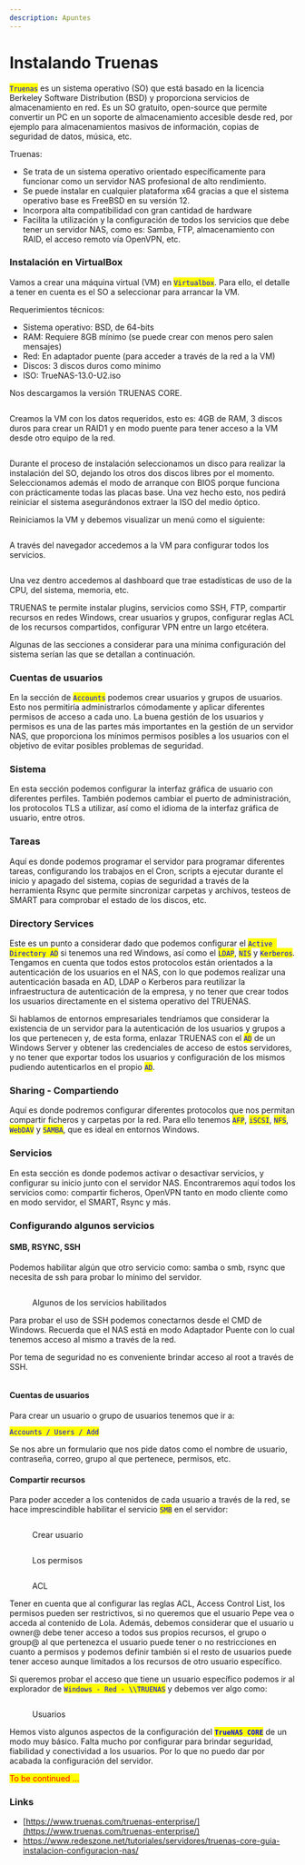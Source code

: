```yaml
---
description: Apuntes
---
```


# Instalando Truenas

<mark style="color:blue;">`Truenas`</mark> es un sistema operativo (SO) que está basado en la licencia Berkeley Software Distribution (BSD) y proporciona servicios de almacenamiento en red. Es un SO gratuito, open-source que permite convertir un PC en un soporte de almacenamiento accesible desde red, por ejemplo para almacenamientos masivos de información, copias de seguridad de datos, música, etc.

Truenas:&#x20;

* Se trata de un sistema operativo orientado específicamente para funcionar como un servidor NAS profesional de alto rendimiento.&#x20;
* Se puede instalar en cualquier plataforma x64 gracias a que el sistema operativo base es FreeBSD en su versión 12.&#x20;
* Incorpora alta compatibilidad con gran cantidad de hardware
* Facilita la utilización y la configuración de todos los servicios que debe tener un servidor NAS, como es: Samba, FTP,  almacenamiento con RAID, el acceso remoto vía OpenVPN, etc.



### Instalación en VirtualBox

Vamos a crear una máquina virtual (VM) en <mark style="color:blue;">`Virtualbox`</mark>. Para ello, el detalle a tener en cuenta es el SO a seleccionar para arrancar la VM.

Requerimientos técnicos:

* Sistema operativo: BSD, de 64-bits
* RAM: Requiere 8GB mínimo (se puede crear con menos pero salen mensajes)
* Red: En adaptador puente (para acceder a través de la red a la VM)
* Discos: 3 discos duros como mínimo
* ISO: TrueNAS-13.0-U2.iso

Nos descargamos la versión TRUENAS CORE.

<figure><img src="../../.gitbook/assets/image (141).png" alt=""><figcaption></figcaption></figure>

Creamos la VM con los datos requeridos, esto es: 4GB de RAM, 3 discos duros para crear un RAID1 y en modo puente para tener acceso a la VM desde otro equipo de la red.

<figure><img src="../../.gitbook/assets/image (119).png" alt=""><figcaption></figcaption></figure>

Durante el proceso de instalación seleccionamos un disco para realizar la instalación del SO, dejando los otros dos discos libres por el momento. Seleccionamos además el modo de arranque con BIOS porque funciona con prácticamente todas las placas base. Una vez hecho esto, nos pedirá reiniciar el sistema asegurándonos extraer la ISO del medio óptico.

Reiniciamos la VM y debemos visualizar un menú como el siguiente:

<figure><img src="../../.gitbook/assets/image (113).png" alt=""><figcaption></figcaption></figure>



A través del navegador accedemos a la VM para configurar todos los servicios.

<figure><img src="../../.gitbook/assets/image (143).png" alt=""><figcaption></figcaption></figure>

Una vez dentro accedemos al dashboard que trae estadísticas de uso de la CPU, del sistema, memoria, etc.

TRUENAS te permite instalar plugins, servicios como SSH, FTP, compartir recursos en redes Windows, crear usuarios y grupos, configurar reglas ACL de los recursos compartidos, configurar VPN entre un largo etcétera.

Algunas de las secciones a considerar para una mínima configuración del sistema serían las que se detallan a continuación.

### &#x20;Cuentas de usuarios

En la sección de <mark style="color:blue;">`Accounts`</mark> podemos crear usuarios y grupos de usuarios. Esto nos permitiría administrarlos cómodamente y aplicar diferentes permisos de acceso a cada uno. La buena gestión de los usuarios y permisos es una de las partes más importantes en la gestión de un servidor NAS, que proporciona los mínimos permisos posibles a los usuarios con el objetivo de evitar posibles problemas de seguridad.

### Sistema

En esta sección podemos configurar la interfaz gráfica de usuario con diferentes perfiles. También podemos cambiar el puerto de administración, los protocolos TLS a utilizar, así como el idioma de la interfaz gráfica de usuario, entre otros.&#x20;

### Tareas

Aquí es donde podemos programar el servidor para programar diferentes tareas, configurando los trabajos en el Cron,  scripts a ejecutar durante el inicio y apagado del sistema, copias de seguridad a través de la herramienta Rsync que permite sincronizar carpetas y archivos, testeos de SMART para comprobar el estado de los discos, etc.

### Directory Services

Este es un punto a considerar dado que podemos configurar el <mark style="color:blue;">`Active Directory AD`</mark> si tenemos una red Windows, así como el <mark style="color:blue;">`LDAP`</mark>, <mark style="color:blue;">`NIS`</mark> y <mark style="color:blue;">`Kerberos`</mark>. Tengamos en cuenta que todos estos protocolos están orientados a la autenticación de los usuarios en el NAS,  con lo que podemos realizar una autenticación basada en AD, LDAP o Kerberos para reutilizar la infraestructura de autenticación de la empresa, y no tener que crear todos los usuarios directamente en el sistema operativo del TRUENAS.

Si hablamos de entornos empresariales tendríamos que considerar  la existencia de un servidor para la autenticación de los usuarios y grupos a los que pertenecen y, de esta forma, enlazar TRUENAS con el <mark style="color:blue;">`AD`</mark> de un Windows Server y obtener las credenciales de acceso de estos servidores, y no tener que exportar todos los usuarios y configuración de los mismos pudiendo autenticarlos en el propio <mark style="color:blue;">`AD`</mark>.

### Sharing - Compartiendo

Aquí es donde podremos configurar diferentes protocolos que nos permitan compartir ficheros y carpetas por la red. Para ello tenemos <mark style="color:blue;">`AFP`</mark>, <mark style="color:blue;">`iSCSI`</mark>, <mark style="color:blue;">`NFS`</mark>, <mark style="color:blue;">`WebDAV`</mark> y <mark style="color:blue;">`SAMBA`</mark>, que es ideal en entornos Windows.&#x20;

### Servicios

En esta sección es donde  podemos activar o desactivar  servicios, y configurar su inicio junto con el servidor NAS. Encontraremos aquí todos  los servicios como: compartir ficheros, OpenVPN tanto en modo cliente como en modo servidor, el SMART, Rsync y más.



### Configurando algunos servicios

#### SMB, RSYNC, SSH

Podemos habilitar algún que otro servicio como: samba o smb, rsync que necesita de ssh para probar lo mínimo del servidor.

<figure><img src="../../.gitbook/assets/image.png" alt=""><figcaption><p>Algunos de los servicios habilitados</p></figcaption></figure>

Para probar el uso de SSH podemos conectarnos desde el CMD de Windows. Recuerda que el NAS está en modo Adaptador Puente con lo cual tenemos acceso al mismo a través de la red.

Por tema de seguridad no es conveniente brindar acceso al root a través de SSH.

<figure><img src="../../.gitbook/assets/image (5).png" alt=""><figcaption></figcaption></figure>

#### Cuentas de usuarios

Para crear un usuario o grupo de usuarios tenemos que ir a:&#x20;

<mark style="color:blue;">`Accounts / Users / Add`</mark>

Se nos abre un formulario que nos pide datos como el nombre de usuario, contraseña, correo, grupo al que pertenece, permisos, etc.

#### Compartir recursos&#x20;

Para poder acceder a los contenidos de cada usuario a través de la red, se hace imprescindible habilitar el servicio <mark style="color:blue;">`SMB`</mark> <mark style="color:blue;"></mark><mark style="color:blue;"></mark> en el servidor:

<div>

<figure><img src="../../.gitbook/assets/image (1) (5).png" alt=""><figcaption><p>Crear usuario</p></figcaption></figure>

 

<figure><img src="../../.gitbook/assets/image (9).png" alt=""><figcaption><p>Los permisos </p></figcaption></figure>

 

<figure><img src="../../.gitbook/assets/image (6).png" alt=""><figcaption><p>ACL</p></figcaption></figure>

</div>

Tener en cuenta que al configurar las reglas ACL, Access Control List, los permisos pueden ser restrictivos, si no queremos que el usuario Pepe vea o acceda al contenido de Lola. Además, debemos considerar que el usuario u owner@ debe tener acceso a todos sus propios recursos, el grupo o group@ al que pertenezca el usuario puede tener o no restricciones en cuanto a permisos y podemos definir también si el resto de usuarios puede tener acceso aunque limitados a los recursos de otro usuario específico.

Si queremos probar el acceso que tiene un usuario específico podemos ir al explorador de <mark style="color:blue;">`Windows - Red - \\TRUENAS`</mark> y debemos ver algo como:

<figure><img src="../../.gitbook/assets/image (2).png" alt=""><figcaption><p>Usuarios </p></figcaption></figure>



Hemos visto algunos aspectos de la configuración del <mark style="color:blue;">**`TrueNAS CORE`**</mark> de un modo muy básico. Falta mucho por configurar para brindar seguridad, fiabilidad y conectividad a los usuarios. Por lo que no puedo dar por acabada la configuración del servidor.

<mark style="color:red;">To be continued ...</mark>



### Links

* [https://www.truenas.com/truenas-enterprise/](https://www.truenas.com/truenas-enterprise/)
* [https://www.redeszone.net/tutoriales/servidores/truenas-core-guia-instalacion-configuracion-nas/ ](https://www.redeszone.net/tutoriales/servidores/truenas-core-guia-instalacion-configuracion-nas/)
